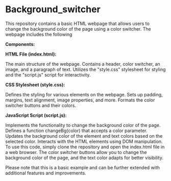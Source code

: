 # Background_switcher

This repository contains a basic HTML webpage that allows users to change the background color of the page using a color switcher. The webpage includes the following 

**Components:**

**HTML File (index.html):**

The main structure of the webpage.
Contains a header, color switcher, an image, and a paragraph of text.
Utilizes the "style.css" stylesheet for styling and the "script.js" script for interactivity.

**CSS Stylesheet (style.css):**

Defines the styling for various elements on the webpage.
Sets up padding, margins, text alignment, image properties, and more.
Formats the color switcher buttons and their colors.

**JavaScript Script (script.js):**

Implements the functionality to change the background color of the page.
Defines a function changeBg(color) that accepts a color parameter.
Updates the background color of the <body> element and text colors based on the selected color.
Interacts with the HTML elements using DOM manipulation.
To use this code, simply clone the repository and open the index.html file in a web browser. The color switcher buttons allow you to change the background color of the page, and the text color adapts for better visibility.

Please note that this is a basic example and can be further extended with additional features and improvements.

